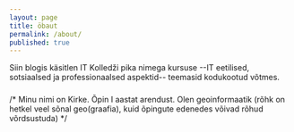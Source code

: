 ```yaml
---
layout: page
title: öbaut
permalink: /about/
published: true
---
```



Siin blogis käsitlen IT Kolledži pika nimega kursuse --IT eetilised, sotsiaalsed ja professionaalsed aspektid-- teemasid kodukootud võtmes.

### 

/* Minu nimi on Kirke. Õpin I aastat arendust. Olen geoinformaatik (rõhk on hetkel veel sõnal geo(graafia), kuid õpingute edenedes võivad rõhud võrdsustuda) */


